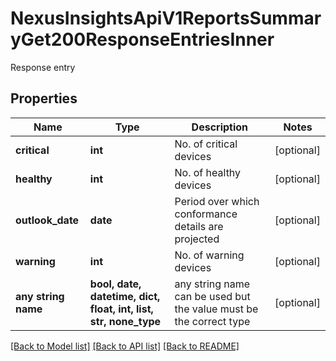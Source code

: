 # NexusInsightsApiV1ReportsSummaryGet200ResponseEntriesInner

Response entry

## Properties
Name | Type | Description | Notes
------------ | ------------- | ------------- | -------------
**critical** | **int** | No. of critical devices | [optional] 
**healthy** | **int** | No. of healthy devices | [optional] 
**outlook_date** | **date** | Period over which conformance details are projected | [optional] 
**warning** | **int** | No. of warning devices | [optional] 
**any string name** | **bool, date, datetime, dict, float, int, list, str, none_type** | any string name can be used but the value must be the correct type | [optional]

[[Back to Model list]](../README.md#documentation-for-models) [[Back to API list]](../README.md#documentation-for-api-endpoints) [[Back to README]](../README.md)



